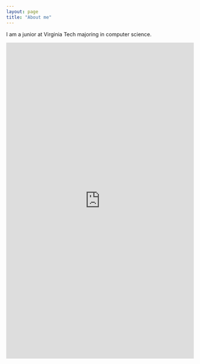 ```yaml
---
layout: page
title: "About me"
---
```


I am a junior at Virginia Tech majoring in computer science.

<embed src="https://abirr18.github.io/Abir Rahaman Resume.pdf" width="100%" height="850px"/>
